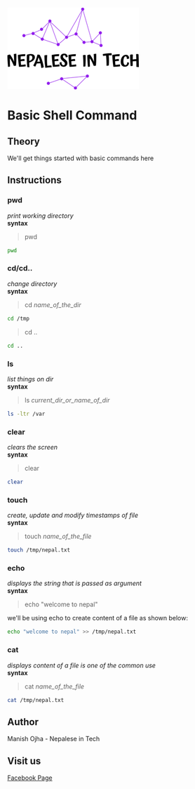 [![Nepalese in Tech](../nepalese-in-tech.png)](https://www.youtube.com/channel/UCiYG6EJ-vHezIvcXRQz8cGQ)


# Basic Shell Command

## Theory
We'll get things started with basic commands here

## Instructions

### pwd
*print working directory* <br>
**syntax**

> pwd

```bash
pwd
```

### cd/cd..
*change directory* <br>
**syntax**

> cd *name_of_the_dir*

```bash
cd /tmp
```

> cd ..

```bash
cd ..
```

### ls
*list things on dir* <br>
**syntax**

> ls *current_dir_or_name_of_dir*

```bash
ls -ltr /var
```

### clear
*clears the screen* <br>
**syntax**

> clear

```bash
clear
```

### touch
*create, update and modify timestamps of file* <br>
**syntax**

> touch *name_of_the_file*

```bash
touch /tmp/nepal.txt
```

### echo
*displays the string that is passed as argument* <br>
**syntax**

> echo "welcome to nepal"

we'll be using echo to create content of a file as shown below:

```bash
echo "welcome to nepal" >> /tmp/nepal.txt
```

### cat
*displays content of a file is one of the common use* <br>
**syntax**

> cat *name_of_the_file*

```bash
cat /tmp/nepal.txt
```


## Author
Manish Ojha - Nepalese in Tech

## Visit us
[Facebook Page](https://www.facebook.com/nepaleseintech)